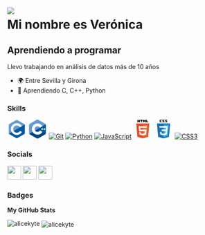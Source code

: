 ![](https://cdn.dribbble.com/users/1144208/screenshots/2655434/week6---git-scared.gif)  <br> Mi nombre es Verónica
=========================================================

Aprendiendo a programar
------------------------

Llevo trabajando en análisis de datos más de 10 años

* 🌍  Entre Sevilla y Girona
* 🧠  Aprendiendo C, C++, Python

### Skills

<p align="left">
<a href="https://www.cprogramming.com/" target="_blank" rel="noreferrer"> <img src="https://raw.githubusercontent.com/devicons/devicon/master/icons/c/c-original.svg" alt="c" width="44" height="44"/></a>
<a href="https://www.w3schools.com/cpp/" target="_blank" rel="noreferrer"> <img src="https://raw.githubusercontent.com/devicons/devicon/master/icons/cplusplus/cplusplus-original.svg" alt="cplusplus" width="44" height="44"/></a>
<a href="https://git-scm.com/" target="_blank" rel="noreferrer"><img src="https://raw.githubusercontent.com/danielcranney/readme-generator/main/public/icons/skills/git-colored.svg" width="44" height="44" alt="Git" /></a>
<a href="https://www.python.org/" target="_blank" rel="noreferrer"><img src="https://github.com/user-attachments/assets/be982a86-12af-4570-9620-d7f323ba949d" width="44" height="44" alt="Python" /></a>
<a href="https://developer.mozilla.org/en-US/docs/Web/JavaScript" target="_blank" rel="noreferrer"><img src="https://github.com/user-attachments/assets/83ccdd9e-1ebd-407e-9019-83bab15bf615" width="44" height="44" alt="JavaScript" /></a>
<a href="https://www.w3.org/html/" target="_blank" rel="noreferrer"> <img src="https://raw.githubusercontent.com/devicons/devicon/master/icons/html5/html5-original-wordmark.svg" alt="html5" width="44" height="44"/></a>
<a href="https://www.w3schools.com/css/" target="_blank" rel="noreferrer"> <img src="https://raw.githubusercontent.com/devicons/devicon/master/icons/css3/css3-original-wordmark.svg" alt="css3" width="44" height="44"/></a>
<a href="https://www.w3.org/TR/CSS/#css" target="_blank" rel="noreferrer"><img src="https://github.com/user-attachments/assets/8d22d32f-028d-4b69-8f05-34a1b147f707" width="44" height="44" alt="CSS3" /></a>

### Socials

<p align="left"> <a href="https://discord.com/users/alicekytelers" target="_blank" rel="noreferrer"><img src="https://raw.githubusercontent.com/danielcranney/readme-generator/main/public/icons/socials/discord.svg" width="32" height="32" /></a> <a href="https://www.github.com/AliceKyte" target="_blank" rel="noreferrer"><img src="https://raw.githubusercontent.com/danielcranney/readme-generator/main/public/icons/socials/github.svg" width="32" height="32" /></a> <a href="https://www.twitch.tv/alicekytelers" target="_blank" rel="noreferrer"><img src="https://raw.githubusercontent.com/danielcranney/readme-generator/main/public/icons/socials/twitch.svg" width="32" height="32" /></a></p>

### Badges

<b>My GitHub Stats</b>

<p><img align="left" src="https://github-readme-stats.vercel.app/api/top-langs?username=alicekyte&show_icons=true&locale=en&layout=compact" alt="alicekyte" /></p>

<p>&nbsp;<img align="center" src="https://github-readme-stats.vercel.app/api?username=alicekyte&show_icons=true&locale=en" alt="alicekyte" /></p>








